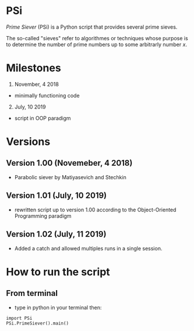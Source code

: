 # PSi

_Prime Siever_ (PSi) is a Python script that provides several prime sieves.

The so-called "sieves" refer to algorithmes or techniques whose purpose is to determine the number of prime numbers up to some arbitrarly number _x_.

# Milestones

1. November, 4 2018
  - minimally functioning code
2. July, 10 2019
  - script in OOP paradigm
 
# Versions

## Version 1.00 (Novemeber, 4 2018)
- Parabolic siever by Matiyasevich and Stechkin
## Version 1.01 (July, 10 2019)
- rewritten script up to version 1.00 according to the Object-Oriented Programming paradigm
## Version 1.02 (July, 11 2019)
- Added a catch and allowed multiples runs in a single session.

# How to run the script
## From terminal
- type in python in your terminal then:
```
import PSi
PSi.PrimeSiever().main()
```
